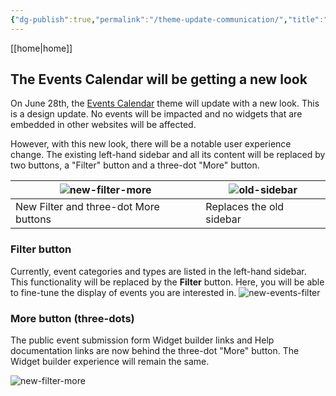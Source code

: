 ```yaml
---
{"dg-publish":true,"permalink":"/theme-update-communication/","title":"Emphasis Theme Update Communication"}
---
```


[[home\|home]]
## The Events Calendar will be getting a new look

On June 28th, the [Events Calendar](https://calendar.ucsc.edu/) theme will update with a new look. This is a design update. No events will be impacted and no widgets that are embedded in other websites will be affected.

However, with this new look, there will be a notable user experience change. The existing left-hand sidebar and all its content will be replaced by two buttons, a "Filter" button and a three-dot "More" button.

| ![new-filter-more](/img/user/assets/images/new-filter-more.png) | ![old-sidebar](/img/user/assets/images/old-events-sidebar.png) |
| ------------------------------------------------------------------------------------------------------------------------------------------------------------------------------------------------------------------------------------------------------------------------------------------------------------------------------------------------------------------------------------------------------------------------------------------------------------------------------------------------------------------------------------------------------------------------------------------------------------------------------------------------------------------------------------------------------------------------------------------------------------------------------------------------------------------------------------------------------------------------------------------------------------------------------------------------------------------------------------------------------------------------------------------------------------------------------------------------------------------------------------------------------------------------------------------------------------------------------------------------------------------------------------------------------------------------------------------------------------------------------------------------------------------------------------------------------------------------------------------------------------------------------------------------------------------------------------------------------------------------------------ | --------------------------------------------------------------------------------------------------------------------------------------------------------------------------------------------------------------------------------------------------------------------------------------------------------------------------------------------------------------------------------------------------------------------------------------------------------------------------------------------------------------------------------------------------------------------------------------------------------------------------------------------------------------------------------------------------------------------------------------------------------------------------------------------------------------------------------------------------------------------------------------------------------------------------------------------------------------------------------------------------------------------------------------------------------------------------------------------------------------------------------------------------------------------------------------------------------------------------------------------------------------------------------------------------------------------------------------------------------------------------------------------------------------------------------------------------------------------------------------------------------------------------------------------------------------------------------------------------------------------------------------- |
| New Filter and three-dot More buttons<br>                                                                                                                                                                                                                                                                                                                                                                                                                                                                                                                                                                                                                                                                                                                                                                                                                                                                                                                                                                                                                                                                                                                                                                                                                                                                                                                                                                                                                                                                                                                                                                                            | Replaces the old sidebar                                                                                                                                                                                                                                                                                                                                                                                                                                                                                                                                                                                                                                                                                                                                                                                                                                                                                                                                                                                                                                                                                                                                                                                                                                                                                                                                                                                                                                                                                                                                                                                                                |

### Filter button

Currently, event categories and types are listed in the left-hand sidebar. This functionality will be replaced by the **Filter** button. Here, you will be able to fine-tune the display of events you are interested in.
![new-events-filter](/img/user/assets/images/new-events-filter.png)

### More button (three-dots)

The public event submission form Widget builder links and Help documentation links are now behind the three-dot "More" button. The Widget builder experience will remain the same.

![new-filter-more](/img/user/assets/images/new-more-button.png)
